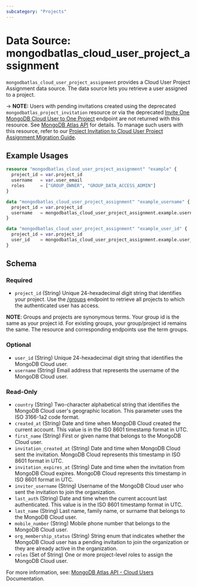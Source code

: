 ```yaml
---
subcategory: "Projects"
---
```


# Data Source: mongodbatlas_cloud_user_project_assignment

`mongodbatlas_cloud_user_project_assignment` provides a Cloud User Project Assignment data source. The data source lets you retrieve a user assigned to a project.

-> **NOTE:** Users with pending invitations created using the deprecated `mongodbatlas_project_invitation` resource or via the deprecated [Invite One MongoDB Cloud User to One Project](https://www.mongodb.com/docs/api/doc/atlas-admin-api-v2/operation/operation-getorganizationuser#tag/Projects/operation/createProjectInvitation)
endpoint are not returned with this resource. See  [MongoDB Atlas API](https://www.mongodb.com/docs/api/doc/atlas-admin-api-v2/operation/operation-getprojectteam) for details.
To manage such users with this resource, refer to our [Project Invitation to Cloud User Project Assignment Migration Guide](../guides/project-invitation-to-cloud-user-project-assignment-migration-guide).

## Example Usages

```terraform
resource "mongodbatlas_cloud_user_project_assignment" "example" {
  project_id = var.project_id
  username   = var.user_email
  roles      = ["GROUP_OWNER", "GROUP_DATA_ACCESS_ADMIN"]
}

data "mongodbatlas_cloud_user_project_assignment" "example_username" {
  project_id = var.project_id
  username   = mongodbatlas_cloud_user_project_assignment.example.username
}

data "mongodbatlas_cloud_user_project_assignment" "example_user_id" {
  project_id = var.project_id
  user_id    = mongodbatlas_cloud_user_project_assignment.example.user_id
}
```

<!-- schema generated by tfplugindocs -->
## Schema

### Required

- `project_id` (String) Unique 24-hexadecimal digit string that identifies your project. Use the [/groups](https://www.mongodb.com/docs/api/doc/atlas-admin-api-v2/operation/operation-listprojects) endpoint to retrieve all projects to which the authenticated user has access.

**NOTE**: Groups and projects are synonymous terms. Your group id is the same as your project id. For existing groups, your group/project id remains the same. The resource and corresponding endpoints use the term groups.

### Optional

- `user_id` (String) Unique 24-hexadecimal digit string that identifies the MongoDB Cloud user.
- `username` (String) Email address that represents the username of the MongoDB Cloud user.

### Read-Only

- `country` (String) Two-character alphabetical string that identifies the MongoDB Cloud user's geographic location. This parameter uses the ISO 3166-1a2 code format.
- `created_at` (String) Date and time when MongoDB Cloud created the current account. This value is in the ISO 8601 timestamp format in UTC.
- `first_name` (String) First or given name that belongs to the MongoDB Cloud user.
- `invitation_created_at` (String) Date and time when MongoDB Cloud sent the invitation. MongoDB Cloud represents this timestamp in ISO 8601 format in UTC.
- `invitation_expires_at` (String) Date and time when the invitation from MongoDB Cloud expires. MongoDB Cloud represents this timestamp in ISO 8601 format in UTC.
- `inviter_username` (String) Username of the MongoDB Cloud user who sent the invitation to join the organization.
- `last_auth` (String) Date and time when the current account last authenticated. This value is in the ISO 8601 timestamp format in UTC.
- `last_name` (String) Last name, family name, or surname that belongs to the MongoDB Cloud user.
- `mobile_number` (String) Mobile phone number that belongs to the MongoDB Cloud user.
- `org_membership_status` (String) String enum that indicates whether the MongoDB Cloud user has a pending invitation to join the organization or they are already active in the organization.
- `roles` (Set of String) One or more project-level roles to assign the MongoDB Cloud user.

For more information, see: [MongoDB Atlas API - Cloud Users](https://www.mongodb.com/docs/api/doc/atlas-admin-api-v2/operation/operation-getprojectuser) Documentation.
